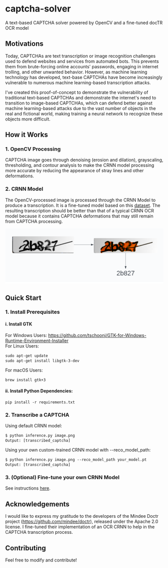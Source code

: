 # captcha-solver
A text-based CAPTCHA solver powered by OpenCV and a fine-tuned docTR OCR model

## Motivations
Today, CAPTCHAs are text transcription or image recognition challenges used to defend websites and services from automated bots. This prevents them from brute-forcing online accounts' passwords, engaging in internet trolling, and other unwanted behavior. However, as machine learning technology has developed, text-base CAPTCHAs have become increasingly vulnerable to numerous machine learning-based transcription attacks.    

I've created this proof-of-concept to demonstrate the vulnerability of traditional text-based CAPTCHAs and demonstrate the internet's need to transition to image-based CAPTCHAs, which can defend better against machine learning-based attacks due to the vast number of objects in the real and fictional world, making training a neural network to recognize these objects more difficult. 

## How it Works
### 1. OpenCV Processing
CAPTCHA image goes through denoising (erosion and dilation), grayscaling, thresholding, and contour analysis to make the CRNN model processing more accurate by reducing the appearance of stray lines and other deformations.

### 2. CRNN Model
The OpenCV-processed image is processed through the CRNN Model to produce a transcription. It is a fine-tuned model based on this [dataset](https://www.kaggle.com/datasets/alizahidraja/captcha-data).
The resulting transcription should be better than that of a typical CRNN OCR model because it contains CAPTCHA deformations that may still remain from CAPTCHA processing.

![captcha_flowchart.png](captcha_flowchart.png)

## Quick Start
### 1. Install Prerequisites
#### i. Install GTK
For Windows Users: https://github.com/tschoonj/GTK-for-Windows-Runtime-Environment-Installer  
For Linux Users:
```
sudo apt-get update
sudo apt-get install libgtk-3-dev
```
For macOS Users:
```
brew install gtk+3
```

#### ii. Install Python Dependencies:
```
pip install -r requirements.txt
```

### 2. Transcribe a CAPTCHA
Using default CRNN model:
```
$ python inference.py image.png
Output: [transcribed_captcha]
```

Using your own custom-trained CRNN model with --reco_model_path:
```
$ python inference.py image.png --reco_model_path your_model.pt
Output: [transcribed_captcha]
```

### 3. (Optional) Fine-tune your own CRNN Model
See instructions [here](https://github.com/mindee/doctr/tree/main/references/recognition#data-format).

## Acknowledgements
I would like to express my gratitude to the developers of the Mindee Doctr project (https://github.com/mindee/doctr), released under the Apache 2.0 license. I fine-tuned their implementation of an OCR CRNN to help in the CAPTCHA transcription process.  

## Contributing
Feel free to modify and contribute!
